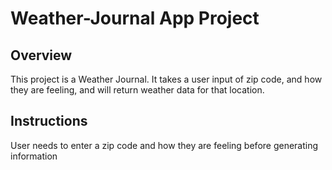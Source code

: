 # Weather-Journal App Project

## Overview
This project is a Weather Journal. It takes a user input of zip code, and how they are feeling, and will return weather data for that location.

## Instructions
User needs to enter a zip code and how they are feeling before generating information


